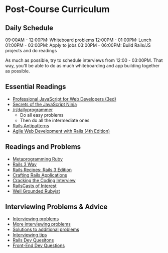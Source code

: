 # Post-Course Curriculum

## Daily Schedule
09:00AM - 12:00PM: Whiteboard problems
12:00PM - 01:00PM: Lunch
01:00PM - 03:00PM: Apply to jobs
03:00PM - 06:00PM: Build Rails/JS projects and do readings

As much as possible, try to schedule interviews from 12:00 - 03:00PM.
That way, you'll be able to do as much whiteboarding and app building
together as possible.

## Essential Readings

* [Professional JavaScript for Web Developers (3ed)][professional-js]
* [Secrets of the JavaScript Ninja][javascript-ninja]
* [/r/dailyprogrammer][dailyprogrammer]
    * Do all easy problems
    * Then do all the intermediate ones
* [Rails Antipatterns][rails-antipatterns]
* [Agile Web Development with Rails (4th Edition)][agile-web-dev]

[professional-js]: http://www.wrox.com/WileyCDA/WroxTitle/Professional-JavaScript-for-Web-Developers-3rd-Edition.productCd-1118222199.html
[javascript-ninja]: http://www.amazon.com/Secrets-JavaScript-Ninja-John-Resig/dp/193398869X
[dailyprogrammer]: http://www.reddit.com/r/dailyprogrammer
[rails-antipatterns]: http://www.amazon.com/Rails-AntiPatterns-Refactoring-Addison-Wesley-Professional/dp/0321604814
[agile-web-dev]: http://pragprog.com/book/rails4/agile-web-development-with-rails

## Readings and Problems

* [Metaprogramming Ruby][metaprogramming]
* [Rails 3 Way][rails-3-way]
* [Rails Recipes: Rails 3 Edition][rails-recipes]
* [Crafting Rails Applications][crafting-rails-apps]
* [Cracking the Coding Interview][cracking-the-coding-interview]
* [RailsCasts of Interest][rails-casts]
* [Well Grounded Rubyist][well-grounded-rubyist]

[metaprogramming]: http://www.amazon.com/Metaprogramming-Ruby-Program-Like-Pros/dp/1934356476
[rails-3-way]: http://www.amazon.com/Rails-Way-Addison-Wesley-Professional-Ruby/dp/0321601661
[crafting-rails-apps]: http://pragprog.com/book/jvrails/crafting-rails-applications
[rails-recipes]: http://pragprog.com/book/rr2/rails-recipes
[cracking-the-coding-interview]: http://www.amazon.com/Cracking-Coding-Interview-Programming-Questions/dp/098478280X
[rails-casts]: ./rails-casts-of-interest.md
[well-grounded-rubyist]: http://www.manning.com/black2/

## Interviewing Problems & Advice

* [Interviewing problems][whiteboard-problems]
* [More interviewing problems][more-problems]
* [Solutions to additional problems][more-solutions]
* [Interviewing tips][iview-tips]
* [Rails Dev Quesitons][rails-dev-questions]
* [Front-End Dev Questions][front-end-questions]

[whiteboard-problems]: ./whiteboard-problems.md
[more-problems]: ./more_problems.md
[more-solutions]: ./more_solutions.md
[iview-tips]: ./interviewing-tips.md
[rails-dev-questions]: https://gist.github.com/ryansobol/5252653
[front-end-questions]: https://github.com/darcyclarke/Front-end-Developer-Interview-Questions

